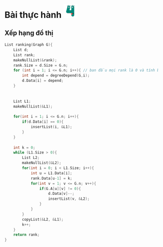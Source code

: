 # Bài thực hành <img src="https://raw.githubusercontent.com/Zenfection/Image/master/2021/10/08-14-42-19-icons8-4_cute.png" width="45">

## Xếp hạng đồ thị

```c
List ranking(Graph G){
    List d;
    List rank; 
    makeNullList(&rank);
    rank.Size = d.Size = G.n;
    for (int i = 1; i <= G.n; i++){ // ban đầu mọi rank là 0 và tính bậc phụ thuộc của các đỉnh
        int depend = degreeDepend(G,i);
        d.Data[i] = depend;
    }


    List L1;
    makeNullList(&L1);

    for(int i = 1; i <= G.n; i++){
        if(d.Data[i] == 0){
            insertList(i, &L1);
        }
    }

    int k = 0;
    while (L1.Size > 0){
        List L2;
        makeNullList(&L2);
        for(int i = 0; i < L1.Size; i++){
            int u = L1.Data[i];
            rank.Data[u-1] = k;
            for(int v = 1; v <= G.n; v++){
                if(G.A[u][v] != 0){
                    d.Data[v]--;
                    insertList(v, &L2);
                }
            }
        }
        copyList(&L2, &L1);
        k++;
    }
    return rank;
}	
```
